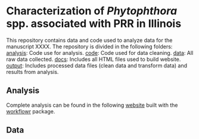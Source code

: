 # Characterization of _Phytophthora_ spp. associated with PRR in Illinois

This repository contains data and code used to analyze data for the manuscript XXXX. The repository is divided in the following folders: 
[analysis](https://github.com/danielcerritos/phytophthora/tree/master/analysis): Code use for analysis. 
[code](https://github.com/danielcerritos/phytophthora/tree/master/code): Code used for data cleaning.
[data](https://github.com/danielcerritos/phytophthora/tree/master/data): All raw data collected. 
[docs](https://github.com/danielcerritos/phytophthora/tree/master/docs): Includes all HTML files used to build website. 
[output](https://github.com/danielcerritos/phytophthora/tree/master/output): Includes processed data files (clean data and transform data) and results from analysis.  

## Analysis
Complete analysis can be found in the following [website](https://danielcerritos.github.io/phytophthora/02_analysis_phytophtora-spp-survey.html) built with the [workflowr](https://jdblischak.github.io/workflowr/) package. 

## Data
